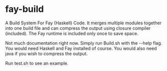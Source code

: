 fay-build
=========

A Build System For Fay (Haskell) Code. It merges multiple modules together into
one build file and can compress the output using closure compiler (included).
The Fay runtime is included only once to save space.

Not much documentation right now. Simply run Build.sh with the --help flag. You
would need Haskell and Fay installed of course. You would also need java if you
wish to compress the output.

Run test.sh to see an example.

